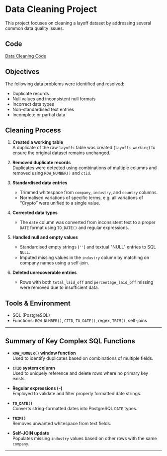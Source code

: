 # Data Cleaning Project

This project focuses on cleaning a layoff dataset by addressing several common data quality issues.

## Code

[Data Cleaning Code](SQL_Data_Cleaning_Project/README.md)

## Objectives

The following data problems were identified and resolved:

- Duplicate records
- Null values and inconsistent null formats
- Incorrect data types
- Non-standardised text entries
- Incomplete or partial data

## Cleaning Process

1. **Created a working table**  
   A duplicate of the raw `layoffs` table was created (`layoffs_working`) to ensure the original dataset remains unchanged.

2. **Removed duplicate records**  
   Duplicates were detected using combinations of multiple columns and removed using `ROW_NUMBER()` and `ctid`.

3. **Standardised data entries**  
   - Trimmed whitespace from `company`, `industry`, and `country` columns.
   - Normalised variations of specific terms, e.g. all variations of “Crypto” were unified to a single value.
   
4. **Corrected data types**  
   - The `date` column was converted from inconsistent text to a proper `DATE` format using `TO_DATE()` and regular expressions.

5. **Handled null and empty values**  
   - Standardised empty strings (`''`) and textual "NULL" entries to SQL `NULL`.
   - Imputed missing values in the `industry` column by matching on company names using a self-join.

6. **Deleted unrecoverable entries**  
   - Rows with both `total_laid_off` and `percentage_laid_off` missing were removed due to insufficient data.

## Tools & Environment

- SQL (PostgreSQL)
- Functions: `ROW_NUMBER()`, `CTID`, `TO_DATE()`, regex, `TRIM()`, self-joins

---

## Summary of Key Complex SQL Functions

- **`ROW_NUMBER()` window function**  
  Used to identify duplicates based on combinations of multiple fields.

- **`CTID` system column**  
  Used to uniquely reference and delete rows where no primary key exists.

- **Regular expressions (`~`)**  
  Employed to validate and filter properly formatted date strings.

- **`TO_DATE()`**  
  Converts string-formatted dates into PostgreSQL `DATE` types.

- **`TRIM()`**  
  Removes unwanted whitespace from text fields.

- **Self-JOIN update**  
  Populates missing `industry` values based on other rows with the same `company`.

---

